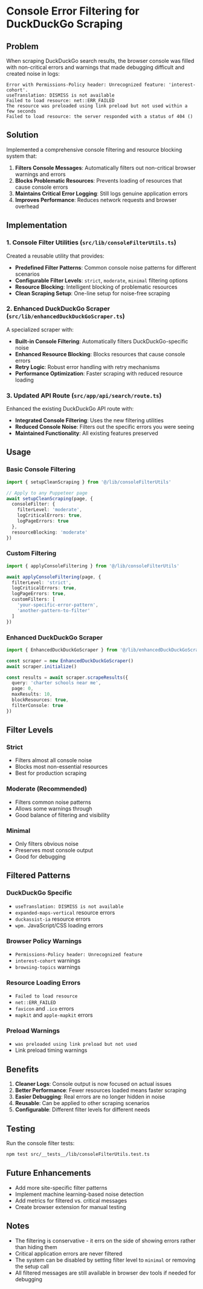 # Console Error Filtering for DuckDuckGo Scraping

## Problem

When scraping DuckDuckGo search results, the browser console was filled with non-critical errors and warnings that made debugging difficult and created noise in logs:

```
Error with Permissions-Policy header: Unrecognized feature: 'interest-cohort'.
useTranslation: DISMISS is not available
Failed to load resource: net::ERR_FAILED
The resource was preloaded using link preload but not used within a few seconds
Failed to load resource: the server responded with a status of 404 ()
```

## Solution

Implemented a comprehensive console filtering and resource blocking system that:

1. **Filters Console Messages**: Automatically filters out non-critical browser warnings and errors
2. **Blocks Problematic Resources**: Prevents loading of resources that cause console errors
3. **Maintains Critical Error Logging**: Still logs genuine application errors
4. **Improves Performance**: Reduces network requests and browser overhead

## Implementation

### 1. Console Filter Utilities (`src/lib/consoleFilterUtils.ts`)

Created a reusable utility that provides:

- **Predefined Filter Patterns**: Common console noise patterns for different scenarios
- **Configurable Filter Levels**: `strict`, `moderate`, `minimal` filtering options
- **Resource Blocking**: Intelligent blocking of problematic resources
- **Clean Scraping Setup**: One-line setup for noise-free scraping

### 2. Enhanced DuckDuckGo Scraper (`src/lib/enhancedDuckDuckGoScraper.ts`)

A specialized scraper with:

- **Built-in Console Filtering**: Automatically filters DuckDuckGo-specific noise
- **Enhanced Resource Blocking**: Blocks resources that cause console errors
- **Retry Logic**: Robust error handling with retry mechanisms
- **Performance Optimization**: Faster scraping with reduced resource loading

### 3. Updated API Route (`src/app/api/search/route.ts`)

Enhanced the existing DuckDuckGo API route with:

- **Integrated Console Filtering**: Uses the new filtering utilities
- **Reduced Console Noise**: Filters out the specific errors you were seeing
- **Maintained Functionality**: All existing features preserved

## Usage

### Basic Console Filtering

```typescript
import { setupCleanScraping } from '@/lib/consoleFilterUtils'

// Apply to any Puppeteer page
await setupCleanScraping(page, {
  consoleFilter: {
    filterLevel: 'moderate',
    logCriticalErrors: true,
    logPageErrors: true
  },
  resourceBlocking: 'moderate'
})
```

### Custom Filtering

```typescript
import { applyConsoleFiltering } from '@/lib/consoleFilterUtils'

await applyConsoleFiltering(page, {
  filterLevel: 'strict',
  logCriticalErrors: true,
  logPageErrors: true,
  customFilters: [
    'your-specific-error-pattern',
    'another-pattern-to-filter'
  ]
})
```

### Enhanced DuckDuckGo Scraper

```typescript
import { EnhancedDuckDuckGoScraper } from '@/lib/enhancedDuckDuckGoScraper'

const scraper = new EnhancedDuckDuckGoScraper()
await scraper.initialize()

const results = await scraper.scrapeResults({
  query: 'charter schools near me',
  page: 0,
  maxResults: 10,
  blockResources: true,
  filterConsole: true
})
```

## Filter Levels

### Strict
- Filters almost all console noise
- Blocks most non-essential resources
- Best for production scraping

### Moderate (Recommended)
- Filters common noise patterns
- Allows some warnings through
- Good balance of filtering and visibility

### Minimal
- Only filters obvious noise
- Preserves most console output
- Good for debugging

## Filtered Patterns

### DuckDuckGo Specific
- `useTranslation: DISMISS is not available`
- `expanded-maps-vertical` resource errors
- `duckassist-ia` resource errors
- `wpm.` JavaScript/CSS loading errors

### Browser Policy Warnings
- `Permissions-Policy header: Unrecognized feature`
- `interest-cohort` warnings
- `browsing-topics` warnings

### Resource Loading Errors
- `Failed to load resource`
- `net::ERR_FAILED`
- `favicon` and `.ico` errors
- `mapkit` and `apple-mapkit` errors

### Preload Warnings
- `was preloaded using link preload but not used`
- Link preload timing warnings

## Benefits

1. **Cleaner Logs**: Console output is now focused on actual issues
2. **Better Performance**: Fewer resources loaded means faster scraping
3. **Easier Debugging**: Real errors are no longer hidden in noise
4. **Reusable**: Can be applied to other scraping scenarios
5. **Configurable**: Different filter levels for different needs

## Testing

Run the console filter tests:

```bash
npm test src/__tests__/lib/consoleFilterUtils.test.ts
```

## Future Enhancements

- Add more site-specific filter patterns
- Implement machine learning-based noise detection
- Add metrics for filtered vs. critical messages
- Create browser extension for manual testing

## Notes

- The filtering is conservative - it errs on the side of showing errors rather than hiding them
- Critical application errors are never filtered
- The system can be disabled by setting filter level to `minimal` or removing the setup call
- All filtered messages are still available in browser dev tools if needed for debugging
